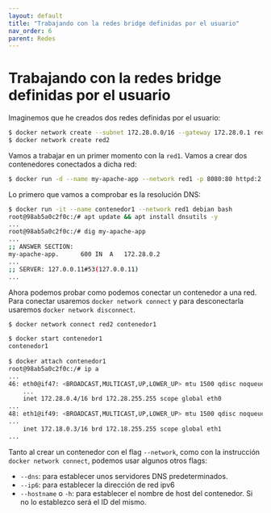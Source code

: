 ```yaml
---
layout: default
title: "Trabajando con la redes bridge definidas por el usuario"
nav_order: 6
parent: Redes
---
```


# Trabajando con la redes bridge definidas por el usuario

Imaginemos que he creados dos redes definidas por el usuario:

```bash
$ docker network create --subnet 172.28.0.0/16 --gateway 172.28.0.1 red1
$ docker network create red2
```

Vamos a trabajar en un primer momento con la `red1`. Vamos a crear dos contenedores conectados a dicha red:

```bash
$ docker run -d --name my-apache-app --network red1 -p 8080:80 httpd:2.4
```
Lo primero que vamos a comprobar es la resolución DNS:

```bash
$ docker run -it --name contenedor1 --network red1 debian bash
root@98ab5a0c2f0c:/# apt update && apt install dnsutils -y
...
root@98ab5a0c2f0c:/# dig my-apache-app
...
;; ANSWER SECTION:
my-apache-app.		600	IN	A	172.28.0.2
...
;; SERVER: 127.0.0.11#53(127.0.0.11)
...
```

Ahora podemos probar como podemos conectar un contenedor a una red. Para conectar usaremos `docker network connect` y para desconectarla usaremos `docker network disconnect`.

```bash
$ docker network connect red2 contenedor1 

$ docker start contenedor1
contenedor1
    
$ docker attach contenedor1
root@98ab5a0c2f0c:/# ip a
...
46: eth0@if47: <BROADCAST,MULTICAST,UP,LOWER_UP> mtu 1500 qdisc noqueue state UP group default
    ...
    inet 172.28.0.4/16 brd 172.28.255.255 scope global eth0
...
48: eth1@if49: <BROADCAST,MULTICAST,UP,LOWER_UP> mtu 1500 qdisc noqueue state UP group default 
...    
    inet 172.18.0.3/16 brd 172.18.255.255 scope global eth1
...
```

Tanto al crear un contenedor con el flag `--network`, como con la instrucción `docker network connect`, podemos usar algunos otros flags:

* `--dns`: para establecer unos servidores DNS predeterminados.
* `--ip6`: para establecer la dirección de red ipv6
* `--hostname` o `-h`: para establecer el nombre de host del contenedor. Si no lo establezco será el ID del mismo.
